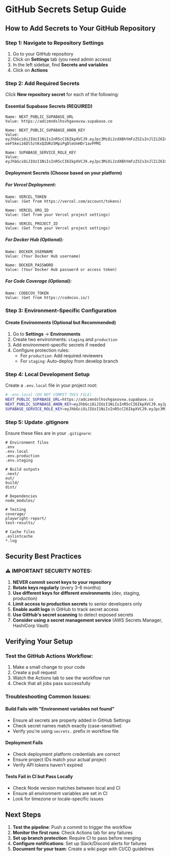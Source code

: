 # GitHub Secrets Setup Guide

## How to Add Secrets to Your GitHub Repository

### Step 1: Navigate to Repository Settings

1. Go to your GitHub repository
2. Click on **Settings** tab (you need admin access)
3. In the left sidebar, find **Secrets and variables**
4. Click on **Actions**

### Step 2: Add Required Secrets

Click **New repository secret** for each of the following:

#### Essential Supabase Secrets (REQUIRED)

```
Name: NEXT_PUBLIC_SUPABASE_URL
Value: https://adczmndslhsvhgaxovxw.supabase.co

Name: NEXT_PUBLIC_SUPABASE_ANON_KEY
Value: eyJhbGciOiJIUzI1NiIsInR5cCI6IkpXVCJ9.eyJpc3MiOiJzdXBhYmFzZSIsInJlZiI6ImFkY3ptbmRzbGhzdmhnYXhvdnh3Iiwicm9sZSI6ImFub24iLCJpYXQiOjE3NDc1NzY1MjMsImV4cCI6MjA2MzE1MjUyM30.-oeF5keiz6Dl5ztKsQZURz5MpiPgDleUnHDr1avPPMI

Name: SUPABASE_SERVICE_ROLE_KEY
Value: eyJhbGciOiJIUzI1NiIsInR5cCI6IkpXVCJ9.eyJpc3MiOiJzdXBhYmFzZSIsInJlZiI6ImFkY3ptbmRzbGhzdmhnYXhvdnh3Iiwicm9sZSI6InNlcnZpY2Vfcm9sZSIsImlhdCI6MTc0NzU3NjUyMywiZXhwIjoyMDYzMTUyNTIzfQ.9Vs7Vq3rq1otHN0Brc1luCtojGN56qTTI0ue1tDQC2Q
```

#### Deployment Secrets (Choose based on your platform)

##### For Vercel Deployment:

```
Name: VERCEL_TOKEN
Value: (Get from https://vercel.com/account/tokens)

Name: VERCEL_ORG_ID
Value: (Get from your Vercel project settings)

Name: VERCEL_PROJECT_ID
Value: (Get from your Vercel project settings)
```

##### For Docker Hub (Optional):

```
Name: DOCKER_USERNAME
Value: (Your Docker Hub username)

Name: DOCKER_PASSWORD
Value: (Your Docker Hub password or access token)
```

##### For Code Coverage (Optional):

```
Name: CODECOV_TOKEN
Value: (Get from https://codecov.io/)
```

### Step 3: Environment-Specific Configuration

#### Create Environments (Optional but Recommended)

1. Go to **Settings** → **Environments**
2. Create two environments: `staging` and `production`
3. Add environment-specific secrets if needed
4. Configure protection rules:
   - For `production`: Add required reviewers
   - For `staging`: Auto-deploy from develop branch

### Step 4: Local Development Setup

Create a `.env.local` file in your project root:

```bash
# .env.local (DO NOT COMMIT THIS FILE)
NEXT_PUBLIC_SUPABASE_URL=https://adczmndslhsvhgaxovxw.supabase.co
NEXT_PUBLIC_SUPABASE_ANON_KEY=eyJhbGciOiJIUzI1NiIsInR5cCI6IkpXVCJ9.eyJpc3MiOiJzdXBhYmFzZSIsInJlZiI6ImFkY3ptbmRzbGhzdmhnYXhvdnh3Iiwicm9sZSI6ImFub24iLCJpYXQiOjE3NDc1NzY1MjMsImV4cCI6MjA2MzE1MjUyM30.-oeF5keiz6Dl5ztKsQZURz5MpiPgDleUnHDr1avPPMI
SUPABASE_SERVICE_ROLE_KEY=eyJhbGciOiJIUzI1NiIsInR5cCI6IkpXVCJ9.eyJpc3MiOiJzdXBhYmFzZSIsInJlZiI6ImFkY3ptbmRzbGhzdmhnYXhvdnh3Iiwicm9sZSI6InNlcnZpY2Vfcm9sZSIsImlhdCI6MTc0NzU3NjUyMywiZXhwIjoyMDYzMTUyNTIzfQ.9Vs7Vq3rq1otHN0Brc1luCtojGN56qTTI0ue1tDQC2Q
```

### Step 5: Update .gitignore

Ensure these files are in your `.gitignore`:

```gitignore
# Environment files
.env
.env.local
.env.production
.env.staging

# Build outputs
.next/
out/
build/
dist/

# Dependencies
node_modules/

# Testing
coverage/
playwright-report/
test-results/

# Cache files
.eslintcache
*.log
```

## Security Best Practices

### ⚠️ IMPORTANT SECURITY NOTES:

1. **NEVER commit secret keys to your repository**
2. **Rotate keys regularly** (every 3-6 months)
3. **Use different keys for different environments** (dev, staging, production)
4. **Limit access to production secrets** to senior developers only
5. **Enable audit logs** in GitHub to track secret access
6. **Use GitHub's secret scanning** to detect exposed secrets
7. **Consider using a secret management service** (AWS Secrets Manager, HashiCorp Vault)

## Verifying Your Setup

### Test the GitHub Actions Workflow:

1. Make a small change to your code
2. Create a pull request
3. Watch the Actions tab to see the workflow run
4. Check that all jobs pass successfully

### Troubleshooting Common Issues:

#### Build Fails with "Environment variables not found"

- Ensure all secrets are properly added in GitHub Settings
- Check secret names match exactly (case-sensitive)
- Verify you're using `secrets.` prefix in workflow file

#### Deployment Fails

- Check deployment platform credentials are correct
- Ensure project IDs match your actual project
- Verify API tokens haven't expired

#### Tests Fail in CI but Pass Locally

- Check Node version matches between local and CI
- Ensure all environment variables are set in CI
- Look for timezone or locale-specific issues

## Next Steps

1. **Test the pipeline**: Push a commit to trigger the workflow
2. **Monitor the first runs**: Check Actions tab for any failures
3. **Set up branch protection**: Require CI to pass before merging
4. **Configure notifications**: Set up Slack/Discord alerts for failures
5. **Document for your team**: Create a wiki page with CI/CD guidelines
